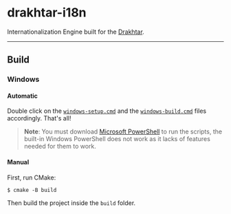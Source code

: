 # drakhtar-i18n

Internationalization Engine built for the [Drakhtar](https://github.com/kyranet/drakhtar).

---

## Build

### Windows

#### Automatic

Double click on the [`windows-setup.cmd`] and the [`windows-build.cmd`] files accordingly. That's all!

> **Note**: You must download [Microsoft PowerShell](https://github.com/PowerShell/PowerShell) to run the scripts, the
built-in Windows PowerShell does not work as it lacks of features needed for them to work.

#### Manual

First, run CMake:

```sh-session
$ cmake -B build
```

Then build the project inside the `build` folder.

[`windows-setup.cmd`]: https://github.com/kyranet/drakhtar-i18n/blob/main/scripts/windows-setup.cmd
[`windows-build.cmd`]: https://github.com/kyranet/drakhtar-i18n/blob/main/scripts/windows-build.cmd
